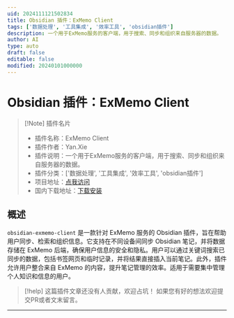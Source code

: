 ```yaml
---
uid: 2024111121502834
title: Obsidian 插件：ExMemo Client
tags: ['数据处理', '工具集成', '效率工具', 'obsidian插件']
description: 一个用于ExMemo服务的客户端，用于搜索、同步和组织来自服务器的数据。
author: AI
type: auto
draft: false
editable: false
modified: 20240101000000
---
```


# Obsidian 插件：ExMemo Client

> [!Note] 插件名片
> - 插件名称：ExMemo Client
> - 插件作者：Yan.Xie
> - 插件说明：一个用于ExMemo服务的客户端，用于搜索、同步和组织来自服务器的数据。
> - 插件分类：['数据处理', '工具集成', '效率工具', 'obsidian插件']
> - 项目地址：[点我访问](https://github.com/exmemo-ai/obsidian-exmemo-client)
> - 国内下载地址：[下载安装](https://pkmer.cn/products/plugin/pluginMarket/?exmemo-client)




## 概述

`obsidian-exmemo-client` 是一款针对 ExMemo 服务的 Obsidian 插件，旨在帮助用户同步、检索和组织信息。它支持在不同设备间同步 Obsidian 笔记，并将数据存储在 ExMemo 后端，确保用户信息的安全和隐私。用户可以通过关键词搜索已同步的数据，包括书签网页和临时记录，并将结果直接插入当前笔记。此外，插件允许用户整合来自 ExMemo 的内容，提升笔记管理的效率。适用于需要集中管理个人知识和信息的用户。


> [!help] 
> 这篇插件文章还没有人贡献，欢迎占坑！
> 如果您有好的想法欢迎提交PR或者文末留言。
> 

---



